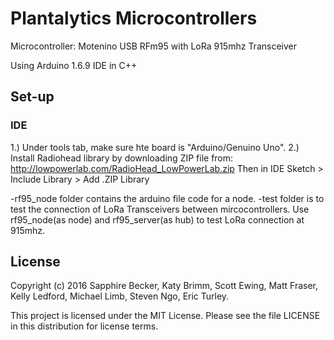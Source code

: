 # Plantalytics Microcontrollers

Microcontroller: Motenino USB RFm95 with LoRa 915mhz Transceiver

Using Arduino 1.6.9 IDE in C++

## Set-up
### IDE
1.) Under tools tab, make sure hte board is "Arduino/Genuino Uno".
2.) Install Radiohead library by downloading ZIP file from:
	http://lowpowerlab.com/RadioHead_LowPowerLab.zip
    Then in IDE Sketch > Include Library > Add .ZIP Library

-rf95_node folder contains the arduino file code for a node.
-test folder is to test the connection of LoRa Transceivers between mircocontrollers. Use rf95_node(as node) and rf95_server(as hub) to test LoRa connection at 915mhz.

## License

Copyright (c) 2016 Sapphire Becker, Katy Brimm, Scott Ewing, Matt Fraser, Kelly Ledford, Michael Limb, Steven Ngo, Eric Turley.

This project is licensed under the MIT License. Please see the file LICENSE in this distribution for license terms.
